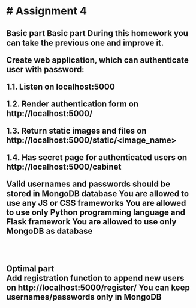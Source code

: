 
<h1># Assignment 4</h1>

<h2>Basic part</h>
Basic part
During this homework you can take the previous one and improve it.

Create web application, which can authenticate user with password:

1.1. Listen on localhost:5000

1.2. Render authentication form on http://localhost:5000/

1.3. Return static images and files on http://localhost:5000/static/<image_name>

1.4. Has secret page for authenticated users on http://localhost:5000/cabinet

Valid usernames and passwords should be stored in MongoDB database
You are allowed to use any JS or CSS frameworks
You are allowed to use only Python programming language and Flask framework
You are allowed to use only MongoDB as database

<br>

<h2>Optimal part</h>
<br>
Add registration function to append new users on http://localhost:5000/register/
You can keep usernames/passwords only in MongoDB
